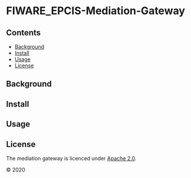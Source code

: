 # FIWARE_EPCIS-Mediation-Gateway

## Contents

-   [Background](#background)
-   [Install](#install)
-   [Usage](#usage)
-   [License](#license)


## Background

## Install

## Usage

## License

The mediation gateway is licenced under [Apache 2.0](./LICENSE).

© 2020 




